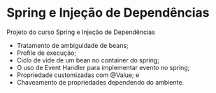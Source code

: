 # Spring e Injeção de Dependências
Projeto do curso Spring e Injeção de Dependências
 - Tratamento de ambiguidade de beans;
 - Profile de execução;
 - Ciclo de vide de um bean no container do spring;
 - O uso de Event Handler para implementar evento no spring;
 - Propriedade customizadas com @Value; e
 - Chaveamento de propriedades dependendo do ambiente.
 
